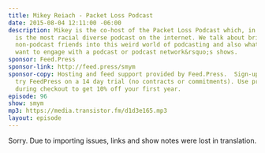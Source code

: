 ```yaml
---
title: Mikey Reiach - Packet Loss Podcast
date: 2015-08-04 12:11:00 -06:00
description: Mikey is the co-host of the Packet Loss Podcast which, in their own words,
  is the most racial diverse podcast on the internet. We talk about bringing your
  non-podcast friends into this weird world of podcasting and also what makes a listener
  want to engage with a podcast or podcast network&rsquo;s shows.
sponsor: Feed.Press
sponsor-link: http://feed.press/smym
sponsor-copy: Hosting and feed support provided by Feed.Press.  Sign-up today and
  try FeedPress on a 14 day trial (no contracts or commitments). Use promo code "smym"
  during checkout to get 10% off your first year.
episode: 96
show: smym
mp3: https://media.transistor.fm/d1d3e165.mp3
layout: episode
---
```


Sorry. Due to importing issues, links and show notes were lost in translation.
